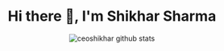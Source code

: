 <h1 align="center">Hi there 👋, I'm Shikhar Sharma</h1>

<p align="center"> <img src="https://github-readme-stats.vercel.app/api?username=ceoshikhar&show_icons=true&theme=tokyonight" alt="ceoshikhar github stats" />
